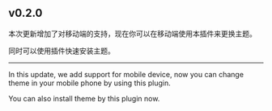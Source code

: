 ## v0.2.0

本次更新增加了对移动端的支持，现在你可以在移动端使用本插件来更换主题。

同时可以使用插件快速安装主题。

---

In this update, we add support for mobile device, now you can change theme in your mobile phone by using this plugin.

You can also install theme by this plugin now.
